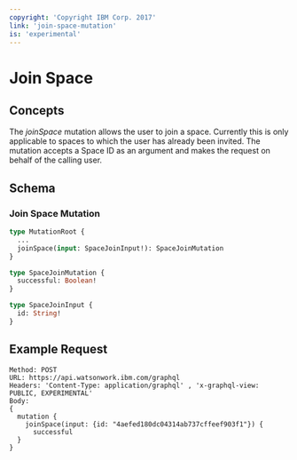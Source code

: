 ```yaml
---
copyright: 'Copyright IBM Corp. 2017'
link: 'join-space-mutation'
is: 'experimental'
---
```


# Join Space

## Concepts

The _joinSpace_ mutation allows the user to join a space. Currently this is only applicable to spaces to which the user has already been invited. The mutation accepts a Space ID as an argument and makes the request on behalf of the calling user.

## Schema

### Join Space Mutation



```graphql
type MutationRoot {
  ...
  joinSpace(input: SpaceJoinInput!): SpaceJoinMutation
}

type SpaceJoinMutation {
  successful: Boolean!
}

type SpaceJoinInput {
  id: String!
}
```

## Example Request

~~~~
Method: POST
URL: https://api.watsonwork.ibm.com/graphql
Headers: 'Content-Type: application/graphql' , 'x-graphql-view: PUBLIC, EXPERIMENTAL'
Body:
{
  mutation {
    joinSpace(input: {id: "4aefed180dc04314ab737cffeef903f1"}) {
      successful
  }
}
~~~~


